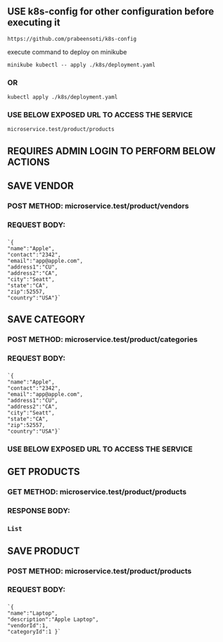 ## USE k8s-config for other configuration before executing it

`https://github.com/prabeensoti/k8s-config`

execute command to deploy on minikube

`minikube kubectl -- apply ./k8s/deployment.yaml`

### OR

`kubectl apply ./k8s/deployment.yaml`

### USE BELOW EXPOSED URL TO ACCESS THE SERVICE
`microservice.test/product/products`

## REQUIRES ADMIN LOGIN TO PERFORM BELOW ACTIONS

## SAVE VENDOR
### POST METHOD: microservice.test/product/vendors
### REQUEST BODY:
### 
    `{
    "name":"Apple",
    "contact":"2342",
    "email":"app@apple.com",
    "address1":"CU",
    "address2":"CA",
    "city":"Seatt",
    "state":"CA",
    "zip":52557,
    "country":"USA"}`


## SAVE CATEGORY
### POST METHOD: microservice.test/product/categories
### REQUEST BODY:
### 
    `{
    "name":"Apple",
    "contact":"2342",
    "email":"app@apple.com",
    "address1":"CU",
    "address2":"CA",
    "city":"Seatt",
    "state":"CA",
    "zip":52557,
    "country":"USA"}`


### USE BELOW EXPOSED URL TO ACCESS THE SERVICE
## GET PRODUCTS
### GET METHOD: microservice.test/product/products
### RESPONSE BODY:
### `List`

## SAVE PRODUCT
### POST METHOD: microservice.test/product/products
### REQUEST BODY:
### 
    `{
    "name":"Laptop",
    "description":"Apple Laptop",
    "vendorId":1,
    "categoryId":1 }`

